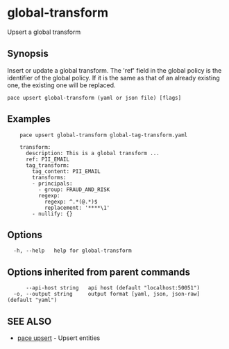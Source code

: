 # global-transform

Upsert a global transform

## Synopsis

Insert or update a global transform. The 'ref' field in the global policy is the identifier of the global policy. If it is the same as that of an already existing one, the existing one will be replaced.

```
pace upsert global-transform (yaml or json file) [flags]
```

## Examples

```
    pace upsert global-transform global-tag-transform.yaml

	transform:
	  description: This is a global transform ...
	  ref: PII_EMAIL
	  tag_transform:
		tag_content: PII_EMAIL
		transforms:
		- principals:
		  - group: FRAUD_AND_RISK
		  regexp:
			regexp: ^.*(@.*)$
			replacement: '****\1'
		- nullify: {}
```

## Options

```
  -h, --help   help for global-transform
```

## Options inherited from parent commands

```
      --api-host string   api host (default "localhost:50051")
  -o, --output string     output format [yaml, json, json-raw] (default "yaml")
```

## SEE ALSO

* [pace upsert](./) - Upsert entities
